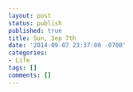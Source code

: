 ```yaml
---
layout: post
status: publish
published: true
title: Sun, Sep 7th
date: '2014-09-07 23:37:00 -0700'
categories:
- Life
tags: []
comments: []
---
```



